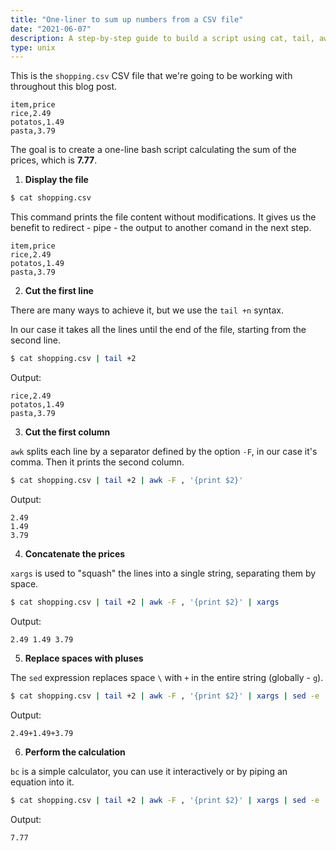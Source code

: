 ```yaml
---
title: "One-liner to sum up numbers from a CSV file"
date: "2021-06-07"
description: A step-by-step guide to build a script using cat, tail, awk, xargs, sed, and bc.
type: unix
---
```


This is the `shopping.csv` CSV file that we're going to be working with throughout this blog post.

```
item,price
rice,2.49
potatos,1.49
pasta,3.79
```

The goal is to create a one-line bash script calculating the sum of the prices, which is **7.77**.

1. **Display the file**

```bash
$ cat shopping.csv
```

This command prints the file content without modifications.
It gives us the benefit to redirect - pipe - the output to another comand in the next step.

```
item,price
rice,2.49
potatos,1.49
pasta,3.79
```

2. **Cut the first line**

There are many ways to achieve it, but we use the `tail +n` syntax.

In our case it takes all the lines until the end of the file, starting from the second line.

```bash
$ cat shopping.csv | tail +2
```

Output:

```
rice,2.49
potatos,1.49
pasta,3.79
```

3. **Cut the first column**

`awk` splits each line by a separator defined by the option `-F`, in our case it's comma.
Then it prints the second column.

```bash
$ cat shopping.csv | tail +2 | awk -F , '{print $2}'
```

Output:

```
2.49
1.49
3.79
```

4. **Concatenate the prices**

`xargs` is used to "squash" the lines into a single string, separating them by space.

```bash
$ cat shopping.csv | tail +2 | awk -F , '{print $2}' | xargs
```

Output:

```
2.49 1.49 3.79
```

5. **Replace spaces with pluses**

The `sed` expression replaces space `\` with `+` in the entire string (globally - `g`).

```bash
$ cat shopping.csv | tail +2 | awk -F , '{print $2}' | xargs | sed -e 's/\ /+/g'
```

Output:

```
2.49+1.49+3.79
```

6. **Perform the calculation**

`bc` is a simple calculator, you can use it interactively or by piping an equation into it.

```bash
$ cat shopping.csv | tail +2 | awk -F , '{print $2}' | xargs | sed -e 's/\ /+/g' | bc
```

Output:

```
7.77
```
